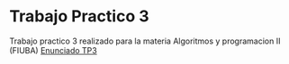 # Trabajo Practico 3

Trabajo practico 3 realizado para la materia Algoritmos y programacion II (FIUBA)
[Enunciado TP3](https://github.com/Fanusaez/Algoritmos2-Fiuba/files/10608724/Trabajo_Practico_3.pdf)
